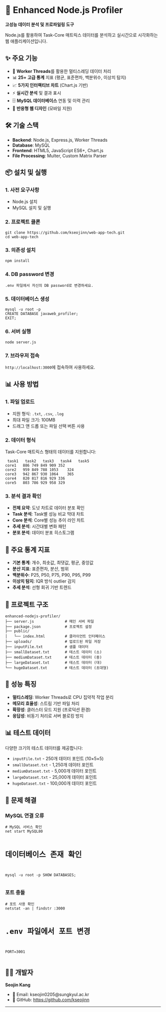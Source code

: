 <!DOCTYPE html>
<html>
<head>
    <meta charset="UTF-8">
</head>
<body>

<h1>🚀 Enhanced Node.js Profiler</h1>

<p><strong>고성능 데이터 분석 및 프로파일링 도구</strong></p>

<p>Node.js를 활용하여 Task-Core 매트릭스 데이터를 분석하고 실시간으로 시각화하는 웹 애플리케이션입니다.</p>

<h2>✨ 주요 기능</h2>
<ul>
    <li>🔧 <strong>Worker Threads</strong>를 활용한 멀티스레딩 데이터 처리</li>
    <li>📊 <strong>25+ 고급 통계</strong> 지표 (평균, 표준편차, 백분위수, 이상치 탐지)</li>
    <li>📈 <strong>5가지 인터랙티브 차트</strong> (Chart.js 기반)</li>
    <li>⚡ <strong>실시간 분석</strong> 및 결과 표시</li>
    <li>🗄️ <strong>MySQL 데이터베이스</strong> 연동 및 이력 관리</li>
    <li>📱 <strong>반응형 웹 디자인</strong> (모바일 지원)</li>
</ul>

<h2>🛠️ 기술 스택</h2>
<ul>
    <li><strong>Backend</strong>: Node.js, Express.js, Worker Threads</li>
    <li><strong>Database</strong>: MySQL</li>
    <li><strong>Frontend</strong>: HTML5, JavaScript ES6+, Chart.js</li>
    <li><strong>File Processing</strong>: Multer, Custom Matrix Parser</li>
</ul>

<h2>📦 설치 및 실행</h2>

<h3>1. 사전 요구사항</h3>
<ul>
    <li>Node.js 설치</li>
    <li>MySQL 설치 및 실행</li>
</ul>

<h3>2. 프로젝트 클론</h3>
<pre><code>git clone https://github.com/kseojinn/web-app-tech.git
cd web-app-tech</code></pre>

<h3>3. 의존성 설치</h3>
<pre><code>npm install</code></pre>

<h3>4. DB password 변경</h3>
<pre><code>.env 파일에서 자신의 DB password로 변경하세요.</code></pre>

<h3>5. 데이터베이스 생성</h3>
<pre><code>mysql -u root -p
CREATE DATABASE javaweb_profiler;
EXIT;</code></pre>

<h3>6. 서버 실행</h3>
<pre><code>node server.js</code></pre>

<h3>7. 브라우저 접속</h3>
<p><code>http://localhost:3000</code>에 접속하여 사용하세요.</p>

<h2>📊 사용 방법</h2>

<h3>1. 파일 업로드</h3>
<ul>
    <li>지원 형식: <code>.txt</code>, <code>.csv</code>, <code>.log</code></li>
    <li>최대 파일 크기: 100MB</li>
    <li>드래그 앤 드롭 또는 파일 선택 버튼 사용</li>
</ul>

<h3>2. 데이터 형식</h3>
<p>Task-Core 매트릭스 형태의 데이터를 지원합니다:</p>
<pre><code>	task1	task2	task3	task4	task5
core1	886	749	849	909	352	
core2	959	849	788	1053	324	
core3	942	867	930	1064	365	
core4	820	817	816	929	336	
core5	803	786	929	958	329</code></pre>

<h3>3. 분석 결과 확인</h3>
<ul>
    <li><strong>전체 요약</strong>: 도넛 차트로 데이터 분포 확인</li>
    <li><strong>Task 분석</strong>: Task별 성능 비교 막대 차트</li>
    <li><strong>Core 분석</strong>: Core별 성능 추이 라인 차트</li>
    <li><strong>추세 분석</strong>: 시간대별 변화 패턴</li>
    <li><strong>분포 분석</strong>: 데이터 분포 히스토그램</li>
</ul>

<h2>🎯 주요 통계 지표</h2>
<ul>
    <li><strong>기본 통계</strong>: 개수, 최솟값, 최댓값, 평균, 중앙값</li>
    <li><strong>분산 지표</strong>: 표준편차, 분산, 범위</li>
    <li><strong>백분위수</strong>: P25, P50, P75, P90, P95, P99</li>
    <li><strong>이상치 탐지</strong>: IQR 방식 outlier 감지</li>
    <li><strong>추세 분석</strong>: 선형 회귀 기반 트렌드</li>
</ul>

<h2>📁 프로젝트 구조</h2>
<pre><code>enhanced-nodejs-profiler/
├── server.js              # 메인 서버 파일
├── package.json           # 프로젝트 설정
├── public/
│   └── index.html         # 클라이언트 인터페이스
├── uploads/               # 업로드된 파일 저장
├── inputFile.txt          # 샘플 데이터
├── smallDataset.txt       # 테스트 데이터 (소)
├── mediumDataset.txt      # 테스트 데이터 (중)
├── largeDataset.txt       # 테스트 데이터 (대)
└── hugeDataset.txt        # 테스트 데이터 (초대형)</code></pre>

<h2>🚀 성능 특징</h2>
<ul>
    <li><strong>멀티스레딩</strong>: Worker Threads로 CPU 집약적 작업 분리</li>
    <li><strong>메모리 효율성</strong>: 스트림 기반 파일 처리</li>
    <li><strong>확장성</strong>: 클러스터 모드 지원 (프로덕션 환경)</li>
    <li><strong>응답성</strong>: 비동기 처리로 서버 블로킹 방지</li>
</ul>

<h2>📊 테스트 데이터</h2>
<p>다양한 크기의 테스트 데이터를 제공합니다:</p>
<ul>
    <li><code>inputFile.txt</code> - 250개 데이터 포인트 (10×5×5)</li>
    <li><code>smallDataset.txt</code> - 1,250개 데이터 포인트</li>
    <li><code>mediumDataset.txt</code> - 5,000개 데이터 포인트</li>
    <li><code>largeDataset.txt</code> - 25,000개 데이터 포인트</li>
    <li><code>hugeDataset.txt</code> - 100,000개 데이터 포인트</li>
</ul>

<h2>🐛 문제 해결</h2>

<h3>MySQL 연결 오류</h3>
<pre><code># MySQL 서비스 확인
net start MySQL80

# 데이터베이스 존재 확인
mysql -u root -p
SHOW DATABASES;</code></pre>

<h3>포트 충돌</h3>
<pre><code># 포트 사용 확인
netstat -an | findstr :3000

# .env 파일에서 포트 변경
PORT=3001</code></pre>

<h2>👨‍💻 개발자</h2>
<p><strong>Seojin Kang</strong></p>
<ul>
    <li>📧 Email: kseojin0205@sungkyul.ac.kr</li>
    <li>🐙 GitHub: <a href="https://github.com/kseojinn">https://github.com/kseojinn</a></li>
</ul>

<hr>

</body>
</html>
